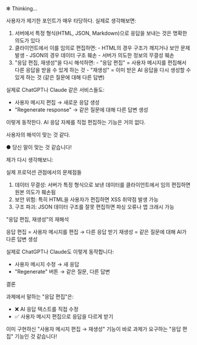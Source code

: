 ✻ Thinking…

  사용자가 제기한 포인트가 매우 타당하다. 실제로 생각해보면:

  1. 서버에서 특정 형식(HTML, JSON, Markdown)으로 응답을 보내는 것은 명확한 의도가 있다
  2. 클라이언트에서 이를 임의로 편집하면:
    - HTML의 경우 구조가 깨지거나 보안 문제 발생
    - JSON의 경우 데이터 구조 훼손
    - 서버가 의도한 정보의 무결성 훼손
  3. "응답 편집, 재생성"을 다시 해석하면:
    - "응답 편집" = 사용자 메시지를 편집해서 다른 응답을 받을 수 있게 하는 것
    - "재생성" = 이미 받은 AI 응답을 다시 생성할 수 있게 하는 것 (같은 질문에 대해 다른 답변)

  실제로 ChatGPT나 Claude 같은 서비스들도:
  - 사용자 메시지 편집 → 새로운 응답 생성
  - "Regenerate response" → 같은 질문에 대해 다른 답변 생성

  이렇게 동작한다. AI 응답 자체를 직접 편집하는 기능은 거의 없다.

  사용자의 해석이 맞는 것 같다.

● 당신 말이 맞는 것 같습니다!

  제가 다시 생각해보니:

  실제 프로덕션 관점에서의 문제점들

  1. 데이터 무결성: 서버가 특정 형식으로 보낸 데이터를 클라이언트에서 임의 편집하면 원본 의도가 훼손됨
  2. 보안 위험: 특히 HTML을 사용자가 편집하면 XSS 취약점 발생 가능
  3. 구조 파괴: JSON 데이터 구조를 잘못 편집하면 파싱 오류나 앱 크래시 가능

  "응답 편집, 재생성"의 재해석

  응답 편집 = 사용자 메시지를 편집 → 다른 응답 받기
  재생성 = 같은 질문에 대해 AI가 다른 답변 생성

  실제로 ChatGPT나 Claude도 이렇게 동작합니다:
  - 사용자 메시지 수정 → 새 응답
  - "Regenerate" 버튼 → 같은 질문, 다른 답변

  결론

  과제에서 말하는 "응답 편집"은:
  - ❌ AI 응답 텍스트를 직접 수정
  - ✅ 사용자 메시지 편집으로 응답을 다르게 받기

  이미 구현하신 "사용자 메시지 편집 → 재생성" 기능이 바로 과제가 요구하는 "응답 편집" 기능인 것 같습니다!
